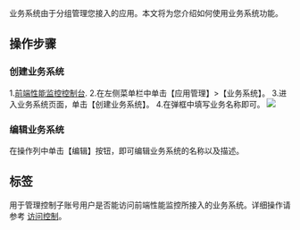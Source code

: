 ﻿
业务系统由于分组管理您接入的应用。本文将为您介绍如何使用业务系统功能。

## 操作步骤

### 创建业务系统

1.[前端性能监控控制台](https://console.cloud.tencent.com/rum).
2.在左侧菜单栏中单击【应用管理】>【业务系统】。
3.进入业务系统页面，单击【创建业务系统】。
4.在弹框中填写业务名称即可。
![](https://main.qcloudimg.com/raw/a7fc111d02e76f9602c61a3b4161c6dd.png)

### 编辑业务系统
在操作列中单击【编辑】按钮，即可编辑业务系统的名称以及描述。

## 标签

用于管理控制子账号用户是否能访问前端性能监控所接入的业务系统。详细操作请参考 [访问控制]()。